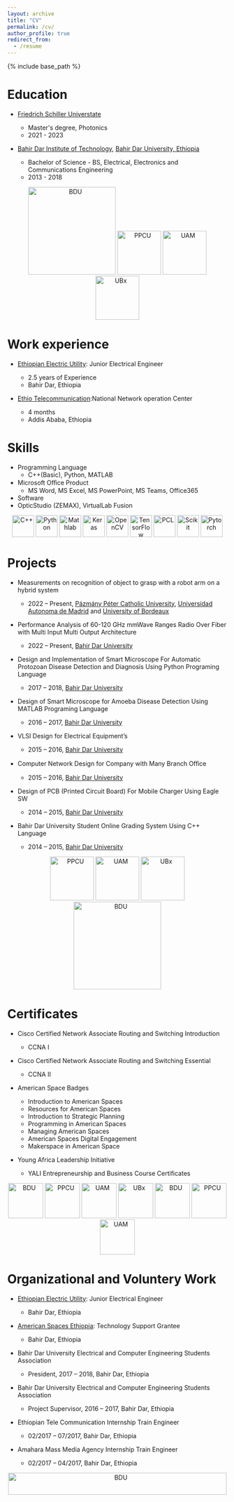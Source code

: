 ```yaml
---
layout: archive
title: "CV"
permalink: /cv/
author_profile: true
redirect_from:
  - /resume
---
```


{% include base_path %}

Education
======
* [Friedrich Schiller Universtate](https://www.uni-jena.de/en)
  * Master's degree, Photonics 
  * 2021 - 2023

* [Bahir Dar Institute of Technology](https://bit.bdu.edu.et/), [Bahir Dar University, Ethiopia](https://www.bdu.edu.et/)
  * Bachelor of Science - BS, Electrical, Electronics and Communications Engineering 
  * 2013 - 2018

 <div style="text-align: center;">
      <img src="/images/bdu3.jpg" alt="BDU" style="display: inline-block; width: 200px;">
      <img src="/images/ppke.png" alt="PPCU" style="display: inline-block; width: 100px;">
      <img src="/images/uam.png" alt="UAM" style="display: inline-block; width: 100px;">
      <img src="/images/ub.png" alt="UBx" style="display: inline-block; width: 100px;">
 </div>

Work experience
======
* [Ethiopian Electric Utility](http://www.ethiopianelectricutility.gov.et/): Junior Electrical Engineer 
  * 2.5 years of Experience 
  * Bahir  Dar, Ethiopia

* [Ethio Telecommunication](https://www.ethiotelecom.et/):National Network operation Center
   * 4 months
   * Addis Ababa, Ethiopia

  
Skills
======
* Programming Language
   * C++(Basic), Python, MATLAB
* Microsoft Oﬀice Product
   * MS Word, MS Excel, MS PowerPoint, MS Teams, Office365 
* Software
*   OpticStudio (ZEMAX), VirtualLab Fusion
<div style="text-align: center;">
  <img src="/images/c++.png" alt="C++" style="display: inline-block; width: 50px;">
  <img src="/images/python.png" alt="Python" style="display: inline-block; width: 50px;">
  <img src="/images/matlab.png" alt="Mathlab" style="display: inline-block; width: 50px;">
  <img src="/images/keras.jpeg" alt="Keras" style="display: inline-block; width: 50px;">
  <img src="/images/open.png" alt="OpenCV" style="display: inline-block; width: 50px;">
  <img src="/images/tensor.png" alt="TensorFlow" style="display: inline-block; width: 50px;">
  <img src="/images/pcl.png" alt="PCL" style="display: inline-block; width: 50px;">
  <img src="/images/scikit.png" alt="Scikit" style="display: inline-block; width: 50px;">
  <img src="/images/pytorch.png" alt="Pytorch" style="display: inline-block; width: 50px;">
</div>


Projects
======
* Measurements on recognition of object to grasp with a robot arm on a hybrid system
  * 2022 – Present, [Pázmány Péter Catholic University](https://ppke.hu/en), [Universidad Autonoma de Madrid](https://www.uam.es/uam/inicio) and  [University of Bordeaux](https://www.u-bordeaux.fr/en)
  
* Performance Analysis of 60-120 GHz mmWave Ranges Radio Over Fiber with Multi Input Multi Output Architecture
  * 2022 – Present, [Bahir Dar University](https://www.bdu.edu.et/)

* Design and Implementation of Smart Microscope For Automatic Protozoan Disease Detection and Diagnosis Using Python Programing Language
  * 2017 – 2018, [Bahir Dar University](https://www.bdu.edu.et/)

* Design of Smart Microscope for Amoeba Disease Detection Using MATLAB Programing Language
  * 2016 – 2017, [Bahir Dar University](https://www.bdu.edu.et/)

* VLSI Design for Electrical Equipmentʼs
  * 2015 – 2016, [Bahir Dar University](https://www.bdu.edu.et/)

* Computer Network Design for Company with Many Branch Oﬀice
  * 2015 – 2016, [Bahir Dar University](https://www.bdu.edu.et/)

* Design of PCB (Printed Circuit Board) For Mobile Charger Using Eagle SW
  * 2014 – 2015, [Bahir Dar University](https://www.bdu.edu.et/)

* Bahir Dar University Student Online Grading System Using C++ Language
  * 2014 – 2015, [Bahir Dar University](https://www.bdu.edu.et/)

<div style="text-align: center;">
  <img src="/images/ppke.png" alt="PPCU" style="display: inline-block; width: 100px;">
  <img src="/images/uam.png" alt="UAM" style="display: inline-block; width: 100px;">
  <img src="/images/ub.png" alt="UBx" style="display: inline-block; width: 100px;">
  <img src="/images/bdu3.jpg" alt="BDU" style="display: inline-block; width: 200px;">
</div>

Certificates
======
* Cisco Certified Network Associate Routing and Switching Introduction
  * CCNA I
* Cisco Certified Network Associate Routing and Switching Essential
  * CCNA II

* American Space Badges
  *  Introduction to American Spaces
  *  Resources for American Spaces
  *  Introduction to Strategic Planning
  *  Programming in American Spaces
  *  Managing American Spaces
  *  American Spaces Digital Engagement
  *  Makerspace in American Space 

* Young Africa Leadership Initiative
  * YALI Entrepreneurship and Business Course Certificates

<div style="text-align: center;">
 
  <img src="/images/ase (1).png" alt="BDU" style="display: inline-block; width: 80px;">
  <img src="/images/ase (2).png" alt="PPCU" style="display: inline-block; width: 80px;">
  <img src="/images/ase (3).png" alt="UAM" style="display: inline-block; width: 80px;">
  <img src="/images/ase (4).png" alt="UBx" style="display: inline-block; width: 80px;">
  <img src="/images/ase (5).png" alt="BDU" style="display: inline-block; width: 80px;">
  <img src="/images/ase (6).png" alt="PPCU" style="display: inline-block; width: 80px;">
  <img src="/images/ase (7).png" alt="UAM" style="display: inline-block; width: 80px;">
 
</div>


Organizational and Voluntery Work
======
* [Ethiopian Electric Utility](http://www.ethiopianelectricutility.gov.et/): Junior Electrical Engineer 
  * Bahir  Dar, Ethiopia

* [American Spaces Ethiopia](https://et.usembassy.gov/education-culture/american-spaces/): Technology Support Grantee
  * Bahir  Dar, Ethiopia

* Bahir Dar University Electrical and Computer Engineering Students Association
  * President, 2017 – 2018, Bahir  Dar, Ethiopia

* Bahir Dar University Electrical and Computer Engineering Students Association
  * Project Supervisor, 2016 – 2017, Bahir  Dar, Ethiopia

* Ethiopian Tele Communication Internship Train Engineer
  * 02/2017 – 07/2017,  Bahir  Dar, Ethiopia

* Amahara Mass Media Agency Internship Train Engineer
  * 02/2017 – 04/2017,  Bahir  Dar, Ethiopia

<div style="text-align: center;">
  <img src="/images/bit.jpg" alt="BDU" style="display: inline-block; width: 500px; height: 50px;">
</div>
 


